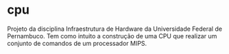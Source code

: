 # cpu

Projeto da disciplina Infraestrutura de Hardware da Universidade Federal de Pernambuco.
Tem como intuito a construção de uma CPU que realizar um conjunto de comandos de um processador MIPS.
